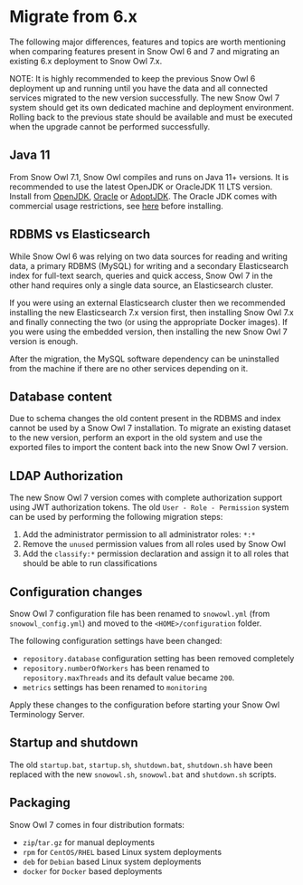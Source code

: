 # Migrate from 6.x

The following major differences, features and topics are worth mentioning when comparing features present in Snow Owl 6 and 7 and migrating an existing 6.x deployment to Snow Owl 7.x.

NOTE: It is highly recommended to keep the previous Snow Owl 6 deployment up and running until you have the data and all connected services migrated to the new version successfully. The new Snow Owl 7 system should get its own dedicated machine and deployment environment. Rolling back to the previous state should be available and must be executed when the upgrade cannot be performed successfully.

## Java 11

From Snow Owl 7.1, Snow Owl compiles and runs on Java 11+ versions. It is recommended to use the latest OpenJDK or OracleJDK 11 LTS version. Install from [OpenJDK](https://openjdk.java.net/), [Oracle](https://www.oracle.com/java/technologies/javase-downloads.html) or [AdoptJDK](https://adoptopenjdk.net/). The Oracle JDK comes with commercial usage restrictions, see [here](https://www.oracle.com/technetwork/java/javase/overview/oracle-jdk-faqs.html) before installing.

## RDBMS vs Elasticsearch

While Snow Owl 6 was relying on two data sources for reading and writing data, a primary RDBMS \(MySQL\) for writing and a secondary Elasticsearch index for full-text search, queries and quick access, Snow Owl 7 in the other hand requires only a single data source, an Elasticsearch cluster.

If you were using an external Elasticsearch cluster then we recommended installing the new Elasticsearch 7.x version first, then installing Snow Owl 7.x and finally connecting the two \(or using the appropriate Docker images\). If you were using the embedded version, then installing the new Snow Owl 7 version is enough.

After the migration, the MySQL software dependency can be uninstalled from the machine if there are no other services depending on it.

## Database content

Due to schema changes the old content present in the RDBMS and index cannot be used by a Snow Owl 7 installation. To migrate an existing dataset to the new version, perform an export in the old system and use the exported files to import the content back into the new Snow Owl 7 version.

## LDAP Authorization

The new Snow Owl 7 version comes with complete authorization support using JWT authorization tokens. The old `User - Role - Permission` system can be used by performing the following migration steps:

1. Add the administrator permission to all administrator roles: `*:*` 
2. Remove the `unused` permission values from all roles used by Snow Owl
3. Add the `classify:*` permission declaration and assign it to all roles that should be able to run classifications

## Configuration changes

Snow Owl 7 configuration file has been renamed to `snowowl.yml` \(from `snowowl_config.yml`\) and moved to the `<HOME>/configuration` folder.

The following configuration settings have been changed:

* `repository.database` configuration setting has been removed completely
* `repository.numberOfWorkers` has been renamed to `repository.maxThreads` and its default value became `200`.
* `metrics` settings has been renamed to `monitoring`

Apply these changes to the configuration before starting your Snow Owl Terminology Server.

## Startup and shutdown

The old `startup.bat`, `startup.sh`, `shutdown.bat`, `shutdown.sh` have been replaced with the new `snowowl.sh`, `snowowl.bat` and `shutdown.sh` scripts.

## Packaging

Snow Owl 7 comes in four distribution formats:

* `zip`/`tar.gz` for manual deployments
* `rpm` for `CentOS/RHEL` based Linux system deployments
* `deb` for `Debian` based Linux system deployments
* `docker` for `Docker` based deployments 

